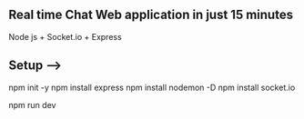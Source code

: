 ## Real time Chat Web application in just 15 minutes

Node js + Socket.io + Express

## Setup -->

npm init -y
npm install express
npm install nodemon -D
npm install socket.io

npm run dev
